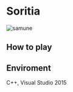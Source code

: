 # Soritia
![samune](https://user-images.githubusercontent.com/18544494/27771581-56c36a42-5f8c-11e7-99a3-2527ad192c33.JPG)

## How to play

## Enviroment
C++, Visual Studio 2015
